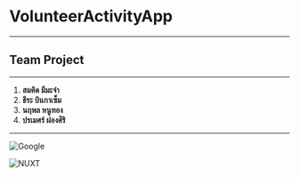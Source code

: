 # VolunteerActivityApp
---
## Team Project
---
1. **สมคิด  มีมะจ๋า**
2. **ธีระ  บินกาเซ็ม**
3. **นฤพล  หนูทอง**
4. **ปรเมศร์  ผ่องศิริ**
---
![Google ](https://www.google.co.th/images/branding/googlelogo/2x/googlelogo_color_272x92dp.png)

![NUXT  ](https://www.google.co.th/imgres?imgurl=https%3A%2F%2Fi.imgur.com%2FPzEm5j2.png&imgrefurl=https%3A%2F%2Fnuxtjs.org%2F&docid=QGNp-fmW9ykmJM&tbnid=m9VYhVdwHECJYM%3A&vet=10ahUKEwjA_Nnrg-raAhVDMI8KHdf_CdEQMwgwKAAwAA..i&w=307&h=307&bih=637&biw=1366&q=nuxtjs&ved=0ahUKEwjA_Nnrg-raAhVDMI8KHdf_CdEQMwgwKAAwAA&iact=mrc&uact=8)
